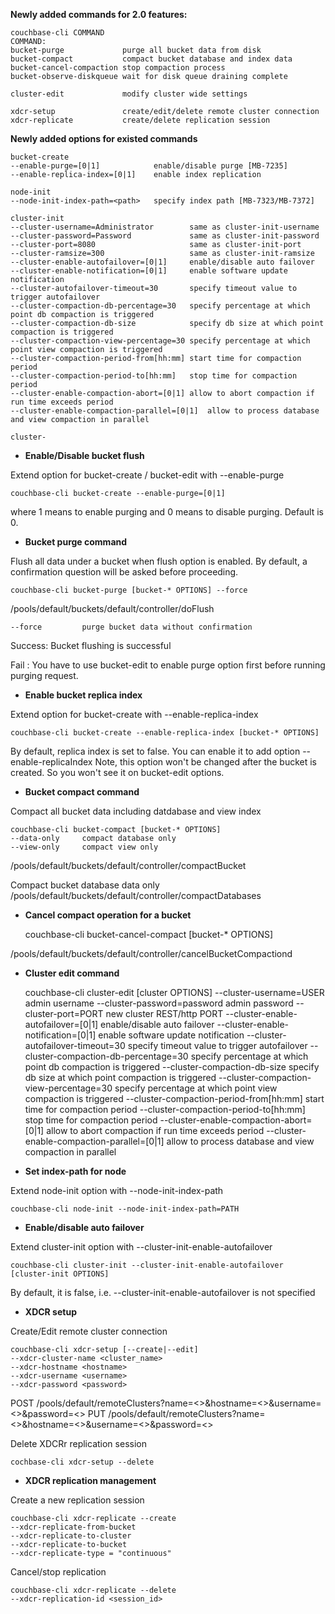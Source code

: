 **Newly added commands for 2.0 features:**

    couchbase-cli COMMAND
    COMMAND:
    bucket-purge             purge all bucket data from disk
    bucket-compact           compact bucket database and index data
    bucket-cancel-compaction stop compaction process
    bucket-observe-diskqueue wait for disk queue draining complete

    cluster-edit             modify cluster wide settings

    xdcr-setup               create/edit/delete remote cluster connection
    xdcr-replicate           create/delete replication session

**Newly added options for existed commands**

    bucket-create
    --enable-purge=[0|1]            enable/disable purge [MB-7235]
    --enable-replica-index=[0|1]    enable index replication

    node-init
    --node-init-index-path=<path>   specify index path [MB-7323/MB-7372]

    cluster-init
    --cluster-username=Administrator        same as cluster-init-username
    --cluster-password=Password             same as cluster-init-password
    --cluster-port=8080                     same as cluster-init-port
    --cluster-ramsize=300                   same as cluster-init-ramsize
    --cluster-enable-autofailover=[0|1]     enable/disable auto failover
    --cluster-enable-notification=[0|1]     enable software update notification
    --cluster-autofailover-timeout=30       specify timeout value to trigger autofailover
    --cluster-compaction-db-percentage=30   specify percentage at which point db compaction is triggered
    --cluster-compaction-db-size            specify db size at which point compaction is triggered
    --cluster-compaction-view-percentage=30 specify percentage at which point view compaction is triggered
    --cluster-compaction-period-from[hh:mm] start time for compaction period
    --cluster-compaction-period-to[hh:mm]   stop time for compaction period
    --cluster-enable-compaction-abort=[0|1] allow to abort compaction if run time exceeds period
    --cluster-enable-compaction-parallel=[0|1]  allow to process database and view compaction in parallel

    cluster-
 - **Enable/Disable bucket flush**

Extend option for bucket-create / bucket-edit with --enable-purge

    couchbase-cli bucket-create --enable-purge=[0|1]

where 1 means to enable purging and 0 means to disable purging. Default is 0.

 - **Bucket purge command**

Flush all data under a bucket when flush option is enabled. By default, a confirmation question will be asked before proceeding.

    couchbase-cli bucket-purge [bucket-* OPTIONS] --force

/pools/default/buckets/default/controller/doFlush

    --force         purge bucket data without confirmation

Success:  Bucket flushing is successful

Fail :  You have to use bucket-edit to enable purge option first before running purging request.

 - **Enable bucket replica index**

Extend option for bucket-create with --enable-replica-index

    couchbase-cli bucket-create --enable-replica-index [bucket-* OPTIONS]

By default, replica index is set to false. You can enable it to add option --enable-replicaIndex
Note, this option won't be changed after the bucket is created. So you won't see it on bucket-edit options.

 - **Bucket compact command**

Compact all bucket data including datdabase and view index

    couchbase-cli bucket-compact [bucket-* OPTIONS]
    --data-only     compact database only
    --view-only     compact view only

/pools/default/buckets/default/controller/compactBucket

Compact bucket database data only
/pools/default/buckets/default/controller/compactDatabases

 - **Cancel compact operation for a bucket**

    couchbase-cli bucket-cancel-compact [bucket-* OPTIONS]

/pools/default/buckets/default/controller/cancelBucketCompactiond

 - **Cluster edit command**

    couchbase-cli cluster-edit [cluster OPTIONS]
    --cluster-username=USER                 admin username
    --cluster-password=password             admin password
    --cluster-port=PORT                     new cluster REST/http PORT
    --cluster-enable-autofailover=[0|1]     enable/disable auto failover
    --cluster-enable-notification=[0|1]     enable software update notification
    --cluster-autofailover-timeout=30       specify timeout value to trigger autofailover
    --cluster-compaction-db-percentage=30   specify percentage at which point db compaction is triggered
    --cluster-compaction-db-size            specify db size at which point compaction is triggered
    --cluster-compaction-view-percentage=30 specify percentage at which point view compaction is triggered
    --cluster-compaction-period-from[hh:mm] start time for compaction period
    --cluster-compaction-period-to[hh:mm]   stop time for compaction period
    --cluster-enable-compaction-abort=[0|1] allow to abort compaction if run time exceeds period
    --cluster-enable-compaction-parallel=[0|1]  allow to process database and view compaction in parallel

 - **Set index-path for node**

Extend node-init option with --node-init-index-path

    couchbase-cli node-init --node-init-index-path=PATH

 - **Enable/disable auto failover**

Extend cluster-init option with --cluster-init-enable-autofailover

    couchbase-cli cluster-init --cluster-init-enable-autofailover [cluster-init OPTIONS]

By default, it is false, i.e. --cluster-init-enable-autofailover is not specified

 - **XDCR setup**

Create/Edit remote cluster connection

    couchbase-cli xdcr-setup [--create|--edit]
    --xdcr-cluster-name <cluster_name>
    --xdcr-hostname <hostname>
    --xdcr-username <username>
    --xdcr-password <password>

POST  /pools/default/remoteClusters?name=<>&hostname=<>&username=<>&password=<>
PUT /pools/default/remoteClusters?name=<>&hostname=<>&username=<>&password=<>

Delete XDCRr replication session

    cochbase-cli xdcr-setup --delete


 - **XDCR replication management**

Create a new replication session

    couchbase-cli xdcr-replicate --create
    --xdcr-replicate-from-bucket
    --xdcr-replicate-to-cluster
    --xdcr-replicate-to-bucket
    --xdcr-replicate-type = "continuous"

Cancel/stop replication

    couchbase-cli xdcr-replicate --delete
    --xdcr-replication-id <session_id>

